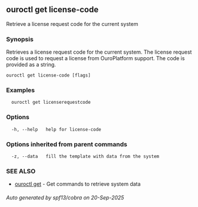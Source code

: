 ## ouroctl get license-code

Retrieve a license request code for the current system

### Synopsis

Retrieves a license request code for the current system.
The license request code is used to request a license from OuroPlatform support.
The code is provided as a string.

```
ouroctl get license-code [flags]
```

### Examples

```
  ouroctl get licenserequestcode
```

### Options

```
  -h, --help   help for license-code
```

### Options inherited from parent commands

```
  -z, --data   fill the template with data from the system
```

### SEE ALSO

* [ouroctl get](ouroctl_get.md)	 - Get commands to retrieve system data

###### Auto generated by spf13/cobra on 20-Sep-2025

